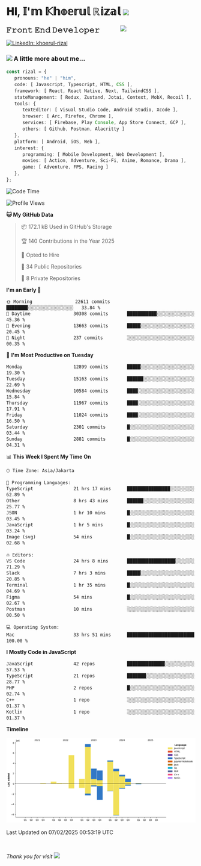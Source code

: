 <h1> 𝐇𝐢, 𝕀'𝕞 𝕂𝕙𝕠𝕖𝕣𝕦𝕝 ℝ𝕚𝕫𝕒𝕝 <img src="https://media.giphy.com/media/mGcNjsfWAjY5AEZNw6/giphy.gif" width="50"></h1>
<img align='right' src="https://media.giphy.com/media/v1.Y2lkPTc5MGI3NjExOWI2ajR2NGJubzBsZHFuaHMwajRrcDNsNXJwOG8yb3F0NjhkNXF4OSZlcD12MV9pbnRlcm5hbF9naWZfYnlfaWQmY3Q9cw/fkZukR450RQ1qnGaq9/giphy.gif" width="200">
<strong style="font-size:20px;">𝙵𝚛𝚘𝚗𝚝 𝙴𝚗𝚍 𝙳𝚎𝚟𝚎𝚕𝚘𝚙𝚎𝚛</strong>
</p></em>

[![LinkedIn: khoerul-rizal](https://img.shields.io/badge/khoerul--rizal-blue?style=flat-square&logo=Linkedin&logoColor=white&link=https://www.linkedin.com/in/khoerul-rizal/)](https://www.linkedin.com/in/khoerul-rizal/)

### <img src="https://media.giphy.com/media/VgCDAzcKvsR6OM0uWg/giphy.gif" width="50"> A little more about me...

```typescript
const rizal = {
   pronouns: "he" | "him",
   code: [ Javascript, Typescript, HTML, CSS ],
   framework: [ React, React Native, Next, TailwindCSS ],
   stateManagement: [ Redux, Zustand, Jotai, Context, MobX, Recoil ],
   tools: {
      textEditor: [ Visual Studio Code, Android Studio, Xcode ],
      browser: [ Arc, Firefox, Chrome ],
      services: [ Firebase, Play Console, App Store Connect, GCP ],
      others: [ Github, Postman, Alacritty ]
   },
   platform: [ Android, iOS, Web ],
   interest: {
      programming: [ Mobile Development, Web Development ],
      movies: [ Action, Adventure, Sci-Fi, Anime, Romance, Drama ],
      game: [ Adventure, FPS, Racing ]
   },
};
```

<!--START_SECTION:waka-->
![Code Time](http://img.shields.io/badge/Code%20Time-2%2C175%20hrs%2015%20mins-blue)

![Profile Views](http://img.shields.io/badge/Profile%20Views-0-blue)

**🐱 My GitHub Data** 

> 📦 172.1 kB Used in GitHub's Storage 
 > 
> 🏆 140 Contributions in the Year 2025
 > 
> 💼 Opted to Hire
 > 
> 📜 34 Public Repositories 
 > 
> 🔑 8 Private Repositories 
 > 
**I'm an Early 🐤** 

```text
🌞 Morning                22611 commits       ████████░░░░░░░░░░░░░░░░░   33.84 % 
🌆 Daytime                30308 commits       ███████████░░░░░░░░░░░░░░   45.36 % 
🌃 Evening                13663 commits       █████░░░░░░░░░░░░░░░░░░░░   20.45 % 
🌙 Night                  237 commits         ░░░░░░░░░░░░░░░░░░░░░░░░░   00.35 % 
```
📅 **I'm Most Productive on Tuesday** 

```text
Monday                   12899 commits       █████░░░░░░░░░░░░░░░░░░░░   19.30 % 
Tuesday                  15163 commits       ██████░░░░░░░░░░░░░░░░░░░   22.69 % 
Wednesday                10584 commits       ████░░░░░░░░░░░░░░░░░░░░░   15.84 % 
Thursday                 11967 commits       ████░░░░░░░░░░░░░░░░░░░░░   17.91 % 
Friday                   11024 commits       ████░░░░░░░░░░░░░░░░░░░░░   16.50 % 
Saturday                 2301 commits        █░░░░░░░░░░░░░░░░░░░░░░░░   03.44 % 
Sunday                   2881 commits        █░░░░░░░░░░░░░░░░░░░░░░░░   04.31 % 
```


📊 **This Week I Spent My Time On** 

```text
🕑︎ Time Zone: Asia/Jakarta

💬 Programming Languages: 
TypeScript               21 hrs 17 mins      ████████████████░░░░░░░░░   62.89 % 
Other                    8 hrs 43 mins       ██████░░░░░░░░░░░░░░░░░░░   25.77 % 
JSON                     1 hr 10 mins        █░░░░░░░░░░░░░░░░░░░░░░░░   03.45 % 
JavaScript               1 hr 5 mins         █░░░░░░░░░░░░░░░░░░░░░░░░   03.24 % 
Image (svg)              54 mins             █░░░░░░░░░░░░░░░░░░░░░░░░   02.68 % 

🔥 Editors: 
VS Code                  24 hrs 8 mins       ██████████████████░░░░░░░   71.29 % 
Slack                    7 hrs 3 mins        █████░░░░░░░░░░░░░░░░░░░░   20.85 % 
Terminal                 1 hr 35 mins        █░░░░░░░░░░░░░░░░░░░░░░░░   04.69 % 
Figma                    54 mins             █░░░░░░░░░░░░░░░░░░░░░░░░   02.67 % 
Postman                  10 mins             ░░░░░░░░░░░░░░░░░░░░░░░░░   00.50 % 

💻 Operating System: 
Mac                      33 hrs 51 mins      █████████████████████████   100.00 % 
```

**I Mostly Code in JavaScript** 

```text
JavaScript               42 repos            ██████████████░░░░░░░░░░░   57.53 % 
TypeScript               21 repos            ███████░░░░░░░░░░░░░░░░░░   28.77 % 
PHP                      2 repos             █░░░░░░░░░░░░░░░░░░░░░░░░   02.74 % 
C++                      1 repo              ░░░░░░░░░░░░░░░░░░░░░░░░░   01.37 % 
Kotlin                   1 repo              ░░░░░░░░░░░░░░░░░░░░░░░░░   01.37 % 
```



**Timeline**

![Lines of Code chart](https://raw.githubusercontent.com/khoerulrizal/khoerulrizal/main/assets/bar_graph.png)


 Last Updated on 07/02/2025 00:53:19 UTC
<!--END_SECTION:waka-->
</details>
<br/>

<em>Thank you for visit</em> <img src="https://media.giphy.com/media/v1.Y2lkPTc5MGI3NjExcHdvNm1qZWtjaGw0ZjdwM3Z3NnY2dHlueTVuODBta2FiY20wM2YybSZlcD12MV9pbnRlcm5hbF9naWZfYnlfaWQmY3Q9cw/tV25tpdKqdFa9x81k2/giphy.gif" width="40">
